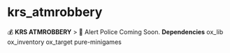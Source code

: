 # krs_atmrobbery
:moneybag:  **KRS ATMROBBERY**  > :police_car:  Alert Police  Coming Soon.  **Dependencies**     ox_lib     ox_inventory     ox_target     pure-minigames
